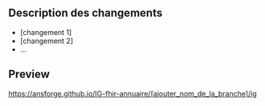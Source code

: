 ## Description des changements

* [changement 1]
* [changement 2]
* ...

## Preview

https://ansforge.github.io/IG-fhir-annuaire/[ajouter_nom_de_la_branche]/ig